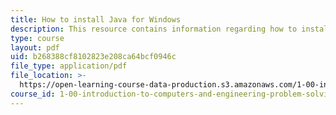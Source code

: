 ```yaml
---
title: How to install Java for Windows
description: This resource contains information regarding how to install java for windows.
type: course
layout: pdf
uid: b268388cf8102823e208ca64bcf0946c
file_type: application/pdf
file_location: >-
  https://open-learning-course-data-production.s3.amazonaws.com/1-00-introduction-to-computers-and-engineering-problem-solving-spring-2012/b268388cf8102823e208ca64bcf0946c_MIT1_00S12_Insl_Java_Win.pdf
course_id: 1-00-introduction-to-computers-and-engineering-problem-solving-spring-2012
---
```

